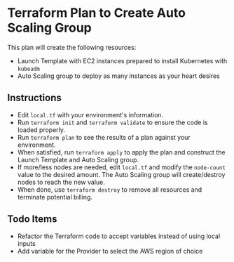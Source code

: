 # Terraform Plan to Create Auto Scaling Group

This plan will create the following resources:

- Launch Template with EC2 instances prepared to install Kubernetes with `kubeadm`
- Auto Scaling group to deploy as many instances as your heart desires

## Instructions

- Edit `local.tf` with your environment's information.
- Run `terraform init` and `terraform validate` to ensure the code is loaded properly.
- Run `terraform plan` to see the results of a plan against your environment.
- When satisfied, run `terraform apply` to apply the plan and construct the Launch Template and Auto Scaling group.
- If more/less nodes are needed, edit `local.tf` and modify the `node-count` value to the desired amount. The Auto Scaling group will create/destroy nodes to reach the new value.
- When done, use `terraform destroy` to remove all resources and terminate potential billing.

## Todo Items

- Refactor the Terraform code to accept variables instead of using local inputs
- Add variable for the Provider to select the AWS region of choice
